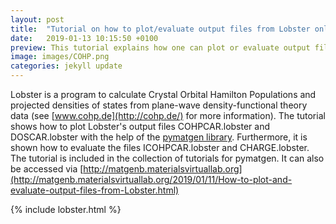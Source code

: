 ```yaml
---
layout: post
title:  "Tutorial on how to plot/evaluate output files from Lobster online"
date:   2019-01-13 10:15:50 +0100
preview: This tutorial explains how one can plot or evaluate output files from Lobster with the help of the pymatgen library.
image: images/COHP.png
categories: jekyll update
---
```


Lobster is a program to calculate Crystal Orbital Hamilton Populations and projected densities of states from plane-wave density-functional theory data (see [www.cohp.de](http://cohp.de/) for more information). The tutorial shows how to plot Lobster's output files COHPCAR.lobster and DOSCAR.lobster with the help of the [pymatgen library](http://pymatgen.org/). Furthermore, it is shown how to evaluate the files ICOHPCAR.lobster and CHARGE.lobster. The tutorial is included in the collection of tutorials for pymatgen. It can also be accessed via [http://matgenb.materialsvirtuallab.org](http://matgenb.materialsvirtuallab.org/2019/01/11/How-to-plot-and-evaluate-output-files-from-Lobster.html) 

{% include lobster.html %} 
